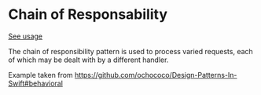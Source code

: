 # Chain of Responsability
[See usage](https://github.com/asalom/Cocoa-Design-Patterns-in-Swift/tree/master/DesignPatterns/DesignPatternsTests/Decoupling/Chain%20of%20Responsability)

The chain of responsibility pattern is used to process varied requests, each of which may be dealt with by a different handler.

Example taken from https://github.com/ochococo/Design-Patterns-In-Swift#behavioral